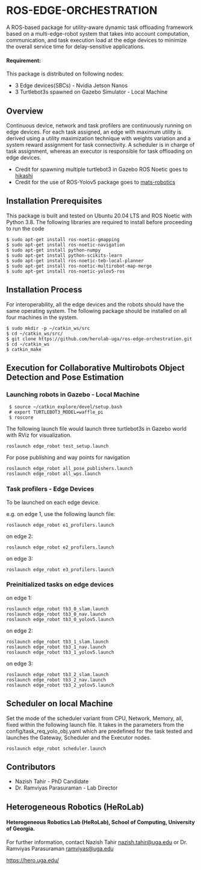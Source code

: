 
 # ROS-EDGE-ORCHESTRATION #

A ROS-based package for utility-aware dynamic task offloading framework based on a multi-edge-robot system that takes into account computation, communication, and task execution load at the edge devices to minimize the overall service time for delay-sensitive applications.

#### Requirement: ####
This package is distributed on following nodes:
* 3 Edge devices(SBCs) - Nvidia Jetson Nanos 
* 3 Turtlebot3s spawned on Gazebo Simulator - Local Machine


## Overview ##
Continuous device, network and task profilers are continuously running on edge devices. For each task assigned, an edge with maximum utility is derived using a utility maximization technique with weights variation and a system reward assignment for task connectivity. A scheduler is in charge of task assignment, whereas an executor is responsible for task offloading on edge devices. 

* Credit for spawning multiple turtlebot3 in Gazebo ROS Noetic goes to [hikashi](https://github.com/hikashi/multi-robot-rrt-exploration-noetic/tree/main/ros_multi_tb3 "multi-robot-rrt-exploration-noetic") 
* Credit for the use of ROS-Yolov5 package goes to [mats-robotics](https://github.com/mats-robotics/yolov5_ros "YOLOv5 ROS")


## Installation Prerequisites ## 
This package is built and tested on Ubuntu 20.04 LTS and ROS Noetic with Python 3.8.
The following libraries are required to install before proceeding to run the code

```
$ sudo apt-get install ros-noetic-gmapping
$ sudo apt-get install ros-noetic-navigation
$ sudo apt-get install python-numpy
$ sudo apt-get install python-scikits-learn
$ sudo apt-get install ros-noetic-teb-local-planner
$ sudo apt-get install ros-noetic-multirobot-map-merge
$ sudo apt-get install ros-noetic-yolov5-ros
```

## Installation Process ## 
For interoperability, all the edge devices and the robots should have the same operating system. The following package should be installed on all four machines in the system. 

```
$ sudo mkdir -p ~/catkin_ws/src
$ cd ~/catkin_ws/src/
$ git clone https://github.com/herolab-uga/ros-edge-orchestration.git
$ cd ~/catkin_ws
$ catkin_make
```

## Execution for Collaborative Multirobots Object Detection and Pose Estimation ##

### Launching robots in Gazebo - Local Machine ###

```
 $ source ~/catkin_explore/devel/setup.bash 
 # export TURTLEBOT3_MODEL=waffle_pi
 $ roscore 
```
The following launch file would launch three turtlebot3s in Gazebo world with RViz for visualization. 
```
roslaunch edge_robot test_setup.launch
```
For pose publishing and way points for navigation 
```
roslaunch edge_robot all_pose_publishers.launch
roslaunch edge_robot all_wps.launch
``` 

### Task profilers - Edge Devices ### 
To be launched on each edge device. 

e.g. on edge 1, use the following launch file:
```
roslaunch edge_robot e1_profilers.launch
```
on edge 2:
```
roslaunch edge_robot e2_profilers.launch
```
on edge 3: 
```
roslaunch edge_robot e3_profilers.launch
```
### Preinitialized tasks on edge devices ###
on edge 1:
```
roslaunch edge_robot tb3_0_slam.launch
roslaunch edge_robot tb3_0_nav.launch
roslaunch edge_robot tb3_0_yolov5.launch
```
on edge 2: 
```
roslaunch edge_robot tb3_1_slam.launch
roslaunch edge_robot tb3_1_nav.launch
roslaunch edge_robot tb3_1_yolov5.launch
```
on edge 3:
```
roslaunch edge_robot tb3_2_slam.launch
roslaunch edge_robot tb3_2_nav.launch
roslaunch edge_robot tb3_2_yolov5.launch
```
## Scheduler on local Machine ## 
Set the mode of the scheduler variant from CPU, Network, Memory, all, fixed within the following launch file. It takes in the parameters from the config/task_req_yolo_obj.yaml which are predefined for the task tested and launches the Gateway, Scheduler and the Executor nodes. 
```
roslaunch edge_robot scheduler.launch
``` 
## Contributors ## 
* Nazish Tahir - PhD Candidate
* Dr. Ramviyas Parasuraman - Lab Director

## Heterogeneous Robotics (HeRoLab) ##
#### Heterogeneous Robotics Lab (HeRoLab), School of Computing, University of Georgia. ####

For further information, contact Nazish Tahir nazish.tahir@uga.edu or Dr. Ramviyas Parasuraman ramviyas@uga.edu

https://hero.uga.edu/
